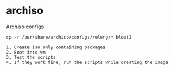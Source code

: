 # archiso
Archiso configs

```
cp -r /usr/share/archiso/configs/releng/* bloat2
```

```
1. Create iso only containing packages
2. Boot into vm
3. Test the scripts
4. If they work fine, run the scripts while creating the image
```
